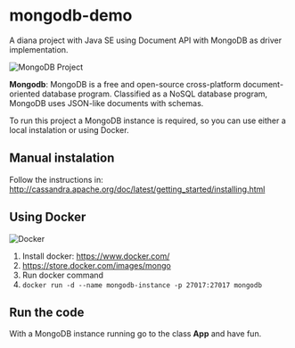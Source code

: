 # mongodb-demo

A diana project with Java SE using Document API with MongoDB as driver implementation.

![MongoDB Project](https://github.com/JNOSQL/jnosql-site/blob/master/assets/img/logos/mongodb.png)


**Mongodb**: MongoDB is a free and open-source cross-platform document-oriented database program. Classified as a NoSQL database program, MongoDB uses JSON-like documents with schemas.


To run this project a MongoDB instance is required, so you can use either a local instalation or using Docker.


## Manual instalation

Follow the instructions in: http://cassandra.apache.org/doc/latest/getting_started/installing.html


## Using Docker

![Docker](https://www.docker.com/sites/default/files/horizontal_large.png)


1. Install docker: https://www.docker.com/
1. https://store.docker.com/images/mongo
1. Run docker command
1. `docker run -d --name mongodb-instance -p 27017:27017 mongodb`



## Run the code

With a MongoDB instance running go to the class **App** and have fun.
